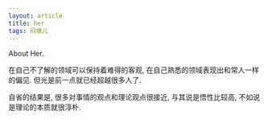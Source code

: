 ```yaml
---
layout: article
title: her
tags: 闷墩儿
---
```


About Her.

 <!--more-->

在自己不了解的领域可以保持着难得的客观, 在自己熟悉的领域表现出和常人一样的偏见. 但光是前一点就已经超越很多人了.

自省的结果是, 很多对事情的观点和理论观点很接近, 与其说是悟性比较高, 不如说是理论的本质就很淳朴.

